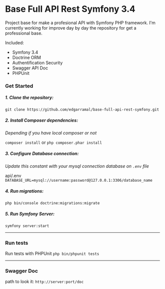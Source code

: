 # Base Full API Rest Symfony 3.4
Project base for make a profesional API with Symfony PHP framework. I'm currently working for improve day by day the repository for get a professional base.

Included:
- Symfony 3.4
- Doctrine ORM
- Authentification Security
- Swagger API Doc
- PHPUnit


### Get Started
##### 1. Clone the repository:
`git clone https://github.com/edgarramal/base-full-api-rest-symfony.git`

##### 2. Install Composer dependencies:
*Depending if you have local composer or not*

`composer install` or `php composer.phar install`

##### 3. Configure Database connection:
*Update this constant with your mysql connection database on `.env` file*

api/.env
`DATABASE_URL=mysql://username:password@127.0.0.1:3306/database_name`

##### 4. Run migrations:

`php bin/console doctrine:migrations:migrate`

##### 5. Run Symfony Server:
`symfony server:start`

------------


### Run tests
Run tests with PHPUnit
`php bin/phpunit tests`

------------


### Swagger Doc
path to look it:
`http://server:port/doc`
